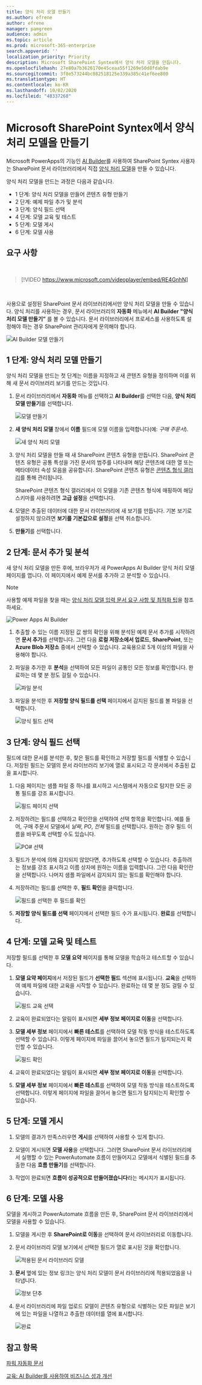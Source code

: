 ```yaml
---
title: 양식 처리 모델 만들기
ms.author: efrene
author: efrene
manager: pamgreen
audience: admin
ms.topic: article
ms.prod: microsoft-365-enterprise
search.appverid: ''
localization_priority: Priority
description: Microsoft SharePoint Syntex에서 양식 처리 모델을 만듭니다.
ms.openlocfilehash: 27e80a7b3626170e45ceaa55f1269e50d8fdab9e
ms.sourcegitcommit: 3f8e573244bc082518125e339a385c41ef6ee800
ms.translationtype: HT
ms.contentlocale: ko-KR
ms.lasthandoff: 10/02/2020
ms.locfileid: "48337268"
---
```

# <a name="create-a-form-processing-model-in-microsoft-sharepoint-syntex"></a>Microsoft SharePoint Syntex에서 양식 처리 모델을 만들기


Microsoft PowerApps의 기능인 [AI Builder](https://docs.microsoft.com/ai-builder/overview)를 사용하여 SharePoint Syntex 사용자는 SharePoint 문서 라이브러리에서 직접 [양식 처리 모델](form-processing-overview.md)을 만들 수 있습니다. 

양식 처리 모델을 만드는 과정은 다음과 같습니다.
 - 1 단계: 양식 처리 모델을 만들어 콘텐츠 유형 만들기
 - 2 단계: 예제 파일 추가 및 분석
 - 3 단계: 양식 필드 선택
 - 4 단계: 모델 교육 및 테스트
 - 5 단계: 모델 게시
 - 6 단계: 모델 사용

## <a name="requirements"></a>요구 사항

</br>

> [!VIDEO https://www.microsoft.com/videoplayer/embed/RE4GnhN]  

</br>


사용으로 설정된 SharePoint 문서 라이브러리에서만 양식 처리 모델을 만들 수 있습니다. 양식 처리를 사용하는 경우, 문서 라이브러리의 **자동화** 메뉴에서 **AI Builder** **"양식 처리 모델 만들기”** 를 볼 수 있습니다.  문서 라이브러리에서 프로세스를 사용하도록 설정해야 하는 경우 SharePoint 관리자에게 문의해야 합니다.

 ![AI Builder 모델 만들기](../media/content-understanding/create-ai-builder-model.png)</br>

## <a name="step-1-create-a-form-processing-model"></a>1 단계: 양식 처리 모델 만들기

양식 처리 모델을 만드는 첫 단계는 이름을 지정하고 새 콘텐츠 유형을 정의하며 이를 위해 새 문서 라이브러리 보기를 만드는 것입니다.

1. 문서 라이브러리에서 **자동화** 메뉴를 선택하고 **AI Builder**를 선택한 다음, **양식 처리 모델 만들기**를 선택합니다.

    ![모델 만들기](../media/content-understanding/create-ai-builder-model.png)</br>

2. **새 양식 처리 모델** 창에서 **이름** 필드에 모델 이름을 입력합니다(예: *구매 주문서*).

    ![새 양식 처리 모델](../media/content-understanding/new-form-model.png)</br> 

3. 양식 처리 모델을 만들 때 새 SharePoint 콘텐츠 유형을 만듭니다. SharePoint 콘텐츠 유형은 공통 특성을 가진 문서의 범주를 나타내며 해당 콘텐츠에 대한 열 또는 메타데이터 속성 모음을 공유합니다. SharePoint 콘텐츠 유형은 [콘텐츠 형식 갤러리]()를 통해 관리됩니다.

    SharePoint 콘텐츠 형식 갤러리에서 이 모델을 기존 콘텐츠 형식에 매핑하여 해당 스키마를 사용하려면 **고급 설정**을 선택합니다. 

4. 모델은 추출된 데이터에 대한 문서 라이브러리에 새 보기를 만듭니다. 기본 보기로 설정하지 않으려면 **보기를 기본값으로 설정**을 선택 취소합니다.

5. **만들기**를 선택합니다.

## <a name="step-2-add-and-analyze-documents"></a>2 단계: 문서 추가 및 분석

새 양식 처리 모델을 만든 후에, 브라우저가 새 PowerApps AI Builder 양식 처리 모델 페이지를 엽니다. 이 페이지에서 예제 문서를 추가하 고 분석할 수 있습니다. </br>

> [!NOTE]
> 사용할 예제 파일을 찾을 때는 [양식 처리 모델 입력 문서 요구 사항 및 최적화 팁](https://docs.microsoft.com/ai-builder/form-processing-model-requirements)을 참조하세요. 

   ![Power Apps AI Builder](../media/content-understanding/powerapps.png)</br> 
 
1. 추출할 수 있는 이름 지정된 값 쌍의 확인을 위해 분석된 예제 문서 추가를 시작하려면 **문서 추가**를 선택합니다.  그런 다음 **로컬 저장소에서 업로드**, **SharePoint**, 또는 **Azure Blob 저장소** 중에서 선택할 수 있습니다. 교육용으로 5개 이상의 파일을 사용해야 합니다.

2. 파일을 추가한 후 **분석**을 선택하여 모든 파일이 공통인 모든 정보를 확인합니다. 완료하는 데 몇 분 정도 걸릴 수 있습니다.</br> 
 
    ![파일 분석](../media/content-understanding/analyze.png)</br> 

3. 파일을 분석한 후 **저장할 양식 필드를 선택** 페이지에서 감지된 필드를 볼 파일을 선택합니다.</br>

    ![양식 필드 선택](../media/content-understanding/select-form-fields.png)</br> 

## <a name="step-3-select-your-form-fields"></a>3 단계: 양식 필드 선택

필드에 대한 문서를 분석한 후, 찾은 필드를 확인하고 저장할 필드를 식별할 수 있습니다. 저장된 필드는 모델의 문서 라이브러리 보기에 열로 표시되고 각 문서에서 추출된 값을 표시합니다.

1. 다음 페이지는 샘플 파일 중 하나를 표시하고 시스템에서 자동으로 탐지한 모든 공통 필드를 강조 표시합니다. </br>

    ![필드 페이지 선택](../media/content-understanding/select-fields-page.png)</br> 

2. 저장하려는 필드를 선택하고 확인란을 선택하여 선택 항목을 확인합니다. 예를 들어, 구매 주문서 모델에서 *날짜*, *PO*, *전체* 필드를 선택합니다.  원하는 경우 필드 이름을 바꾸도록 선택할 수도 있습니다. </br>

    ![PO# 선택](../media/content-understanding/po.png)</br> 

3. 필드가 분석에 의해 감지되지 않았다면, 추가하도록 선택할 수 있습니다. 추출하려는 정보를 강조 표시하고 이름 상자에 원하는 이름을 입력합니다. 그런 다음 확인란을 선택합니다. 나머지 샘플 파일에서 감지되지 않는 필드를 확인해야 합니다.

4. 저장하려는 필드를 선택한 후, **필드 확인**을 클릭합니다. </br>
 
    ![필드를 선택한 후 필드를 확인](../media/content-understanding/confirm-fields.png)</br> 
 
5. **저장할 양식 필드를 선택** 페이지에서 선택한 필드 수가 표시됩니다. **완료**를 선택합니다.

## <a name="step-4-train-and-test-your-model"></a>4 단계: 모델 교육 및 테스트

저장할 필드를 선택한 후 **모델 요약** 페이지를 통해 모델을 학습하고 테스트할 수 있습니다.

1. **모델 요약 페이지**에서 저장된 필드가 **선택한 필드** 섹션에 표시됩니다. **교육**을 선택하여 예제 파일에 대한 교육을 시작할 수 있습니다. 완료하는 데 몇 분 정도 걸릴 수 있습니다.</br>

     ![필드 교육 선택](../media/content-understanding/select-fields-train.png)</br> 

2. 교육이 완료되었다는 알림이 표시되면 **세부 정보 페이지로 이동**을 선택합니다. 

3. **모델 세부 정보** 페이지에서 **빠른 테스트**를 선택하여 모델 작동 방식을 테스트하도록 선택할 수 있습니다. 이렇게 페이지에 파일을 끌어서 놓으면 필드가 탐지되는지 확인할 수 있습니다.

    ![필드 확인](../media/content-understanding/select-fields-train.png)</br> 

2. 교육이 완료되었다는 알림이 표시되면 **세부 정보 페이지로 이동**을 선택합니다. 

3. **모델 세부 정보** 페이지에서 **빠른 테스트**를 선택하여 모델 작동 방식을 테스트하도록 선택합니다. 이렇게 페이지에 파일을 끌어서 놓으면 필드가 탐지되는지 확인할 수 있습니다.

## <a name="step-5-publish-your-model"></a>5 단계: 모델 게시

1. 모델의 결과가 만족스러우면 **게시**를 선택하여 사용할 수 있게 합니다.

2. 모델이 게시되면 **모델 사용**을 선택합니다. 그러면 SharePoint 문서 라이브러리에서 실행할 수 있는 PowerAutomate 흐름이 만들어지고 모델에서 식별된 필드를 추출한 다음 **흐름 만들기**를 선택합니다.
  
3. 작업이 완료되면 **흐름이 성공적으로 만들어졌습니다**라는 메시지가 표시됩니다.
 
## <a name="step-6-use-your-model"></a>6 단계: 모델 사용

모델을 게시하고 PowerAutomate 흐름을 만든 후, SharePoint 문서 라이브러리에서 모델을 사용할 수 있습니다.

1. 모델을 게시한 후 **SharePoint로 이동**을 선택하여 문서 라이브러리로 이동합니다.

2. 문서 라이브러리 모델 보기에서 선택한 필드가 열로 표시된 것을 확인합니다.</br>

    ![적용된 문서 라이브러리 모델](../media/content-understanding/doc-lib-view.png)</br> 

3. **문서** 옆에 있는 정보 링크는 양식 처리 모델이 문서 라이브러리에 적용되었음을 나타냅니다.

    ![정보 단추](../media/content-understanding/info-button.png)</br>  

4. 문서 라이브러리에 파일 업로드 모델이 콘텐츠 유형으로 식별하는 모든 파일은 보기에 있는 파일을 나열하고 추출한 데이터를 열에 표시합니다.</br>

    ![완료](../media/content-understanding/doc-lib-done.png)</br>  

## <a name="see-also"></a>참고 항목
  
[파워 자동화 문서](https://docs.microsoft.com/power-automate/)

[교육: AI Builder를 사용하여 비즈니스 성과 개선](https://docs.microsoft.com/learn/paths/improve-business-performance-ai-builder/?source=learn)
